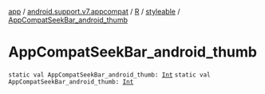 [app](../../../index.md) / [android.support.v7.appcompat](../../index.md) / [R](../index.md) / [styleable](index.md) / [AppCompatSeekBar_android_thumb](./-app-compat-seek-bar_android_thumb.md)

# AppCompatSeekBar_android_thumb

`static val AppCompatSeekBar_android_thumb: `[`Int`](https://kotlinlang.org/api/latest/jvm/stdlib/kotlin/-int/index.html)
`static val AppCompatSeekBar_android_thumb: `[`Int`](https://kotlinlang.org/api/latest/jvm/stdlib/kotlin/-int/index.html)